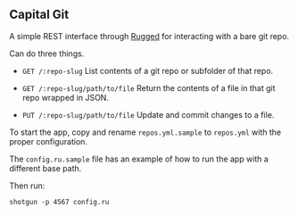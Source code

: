 Capital Git
-----------

A simple REST interface through [Rugged](https://github.com/libgit2/rugged) for interacting with a bare git repo.

Can do three things.

- `GET /:repo-slug`
    List contents of a git repo or subfolder of that repo.

- `GET /:repo-slug/path/to/file`
    Return the contents of a file in that git repo wrapped in JSON.

- `PUT /:repo-slug/path/to/file`
    Update and commit changes to a file.

To start the app, copy and rename `repos.yml.sample` to `repos.yml` with the proper configuration.

The `config.ru.sample` file has an example of how to run the app with a different base path.

Then run:

`shotgun -p 4567 config.ru`



